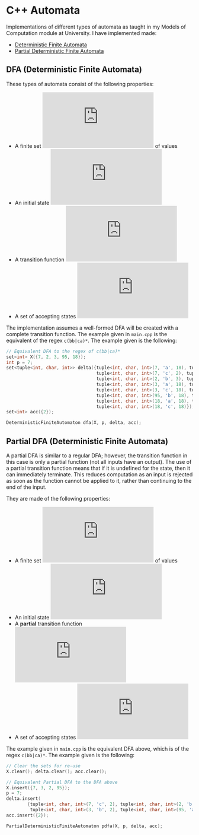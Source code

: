 # C++ Automata
Implementations of different types of automata as taught in my Models of Computation module at University. I have implemented made:

- [Deterministic Finite Automata](#dfa-deterministic-finite-automata)
- [Partial Deterministic Finite Automata](#partial-dfa-deterministic-finite-automata)

## DFA (Deterministic Finite Automata)

These types of automata consist of the following properties:

- A finite set ![X](https://latex.codecogs.com/png.latex?X) of values
- An initial state ![p belongs to X](https://latex.codecogs.com/png.latex?p%5Cin%20X)
- A transition function ![X x Sigma -> X](https://latex.codecogs.com/png.latex?%5Cdelta%3AX%5Ctimes%5CSigma%5Crightarrow%20X)
- A set of accepting states ![Acc is a subset of X](https://latex.codecogs.com/png.latex?Acc%5Csubseteq%20X)

The implementation assumes a well-formed DFA will be created with a complete transition function. The example given in `main.cpp` is the equivalent of the regex `c(bb|ca)*`. The example given is the following:

```cpp
// Equivalent DFA to the regex of c(bb|ca)*
set<int> X({7, 2, 3, 95, 18});
int p = 7;
set<tuple<int, char, int>> delta({tuple<int, char, int>(7, 'a', 18), tuple<int, char, int>(7, 'b', 18),
                                  tuple<int, char, int>(7, 'c', 2), tuple<int, char, int>(2, 'a', 18),
                                  tuple<int, char, int>(2, 'b', 3), tuple<int, char, int>(2, 'c', 95),
                                  tuple<int, char, int>(3, 'a', 18), tuple<int, char, int>(3, 'b', 2),
                                  tuple<int, char, int>(3, 'c', 18), tuple<int, char, int>(95, 'a', 2),
                                  tuple<int, char, int>(95, 'b', 18), tuple<int, char, int>(95, 'c', 18),
                                  tuple<int, char, int>(18, 'a', 18), tuple<int, char, int>(18, 'b', 18),
                                  tuple<int, char, int>(18, 'c', 18)});
set<int> acc({2});

DeterministicFiniteAutomaton dfa(X, p, delta, acc);
```

## Partial DFA (Deterministic Finite Automata)

A partial DFA is similar to a regular DFA; however, the transition function in this case is only a partial function (not all inputs have an output). The use of a partial transition function means that if it is undefined for the state, then it can immediately terminate. This reduces computation as an input is rejected as soon as the function cannot be applied to it, rather than continuing to the end of the input.

They are made of the following properties:

- A finite set ![X](https://latex.codecogs.com/png.latex?X) of values
- An initial state ![p belongs to X](https://latex.codecogs.com/png.latex?p%5Cin%20X)
- A **partial** transition function ![X x Sigma -|> X](https://latex.codecogs.com/png.latex?%5Cdelta%3A%20X%5Ctimes%5CSigma%5Cpto%7B%5Cmathrel%7B%5Cooalign%7B%5Chfil%24%5Cmapstochar%24%5Chfil%5Ccr%24%5Cto%24%5Ccr%7D%7D%7DX)
- A set of accepting states ![Acc is a subset of X](https://latex.codecogs.com/png.latex?Acc%5Csubseteq%20X)

The example given in `main.cpp` is the equivalent DFA above, which is of the regex `c(bb|ca)*`. The example given is the following:

```cpp
// Clear the sets for re-use
X.clear(); delta.clear(); acc.clear();

// Equivalent Partial DFA to the DFA above
X.insert({7, 3, 2, 95});
p = 7;
delta.insert(
        {tuple<int, char, int>(7, 'c', 2), tuple<int, char, int>(2, 'b', 3), tuple<int, char, int>(2, 'c', 95),
         tuple<int, char, int>(3, 'b', 2), tuple<int, char, int>(95, 'a', 2)});
acc.insert({2});

PartialDeterministicFiniteAutomaton pdfa(X, p, delta, acc);
```